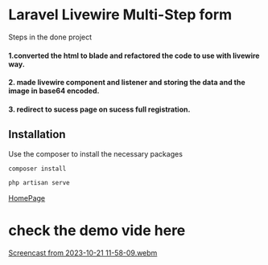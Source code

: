 # Laravel Livewire Multi-Step form

Steps in the done project
#### 1.converted the html to blade and refactored the code to use with livewire way.
#### 2. made livewire component and listener and storing the data and the image in base64 encoded.
#### 3. redirect to sucess page on sucess full registration.


## Installation

Use the composer to install the necessary packages

```bash
composer install

php artisan serve
```
[HomePage](http://127.0.0.1:8000/)

# check the demo vide here
[Screencast from 2023-10-21 11-58-09.webm](https://github.com/rahulalam31/laravel-livewire-multistep-form/assets/40790503/ca754b91-c39d-4d4c-af20-f084de836651)
